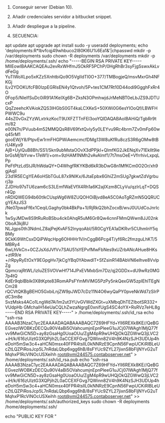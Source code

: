 1. Conseguir server (Debian 10).
2. Añadir credenciales servidor a bitbucket snippet.
3. Añadir despliegue a la pipeline.


4. SECUENCIA:

apt update
apt upgrade
apt install sudo -y
useradd deployments; echo 'deployments:R*lbvfcqj49whbuco2I80Kl6U%6Ea1&'|chpasswd
mkdir -p /var/deployments
sudo chown -R deployments /var/deployments
mkdir -p /home/deployments/.ssh/
echo "-----BEGIN RSA PRIVATE KEY-----
      MIIEowIBAAKCAQEAu2evRxWHfmJSOkRF5PChP/0HgRhBr3syFjgSswxAkLvdFeGg
      YuTlWoXLpo5xKZz5XnhtbiQo9O5VgIIdTI0O+377/TMBogjeQ/msvMxrGh4NFKGj
      lLv2YDOKUfcFB0IzpEGRlsEN4y1Qtvoh/5P+tes1CM7Rt10D44odi9GgghFxRr4O
      0Fop5/NleIfSuDc0iR91A1KeIXg6B+ZksN3OPmhwjdJrMeNBT0eLbJZS9JDTUcxP
      QqZzeehcKVAiokZQS3lHGbS0GT4kaLCXKeS+50XWi0G6esYIOoQf/LBWFHPWWC9u
      44sZ0vGxZYzWLxtrkzKocT9UXFZTTnFEl3ooYQIDAQABAoIBAHiQ/TgbRr9tm/82
      e00N7n/PVuub4m52MMQQsR8V69fxtQvly5y0LEYvu9Rc4brm7Zv0mFp60wq45rM1
      gooEWjY8/PtpvEw1rmFHGPWiAemcmcfDMg13W8uKfRu8czS3R6gOMw8tBrU4Kyx9
      AjB+UylQuB8Bh/SS1/Skn9ubMstaOOvX3dPPjkl+QlmfKG2JkENqXv71Ekllt9ie
      brGsMj1bYvw+17eW1/+om+9zHAM1NMh2vAvAlmf1/7t7msOeE+VfrrhivLxpqLPp
      PeFtPtzLdStJR/hWdaQY+O4WhgfRKYKBd6kR3bDwG8n1MfKCm0O2Or/xh9gjAqiI
      23d1R5ECgYEA6oHSbTGuL87x9NIKx/6JtaEpbx6GhiZ2mSUg7gkwtZdVgrburj3p
      ZJDHo97sTU6zam6cS3LEmfWaEVfX4Rh1a6K2ajIXzm8CLyVu/qzIrLqT+DQSr4Qp
      nRDlQWEG94b60tIkCUspWg6W8ZUQOHOiBjvd8eA5C0AoTgRZmN5QQRUCgYEAzJS3
      /Ne07pwaFf6x1CeqiLGaghy0bk4BkPa+1l/RjRkQ2bhZocxB/wvJ0UUdCoJnrIck
      1wSyJMDw8S9tRuRoBSbu4ck0AhqR5uM6Gr8Qw4cnnFMmQWwn8JJ02nkOboA3kj8U
      NLJgps0th3NdmLZ8ajPejKvAF52lnyqoAbI/5R0CgYEA1aDKRvr5CUhmlnY5qBMy
      9CkKi9WtCsxDQiPWqcHpg6OHHHr1V/nCggB6Pcg4T/yf6Rc2fmzguLhKT/5MBRy4
      6wLhVkCn+0CZJsXdJVfVv7SAU51sYEPvfMwFbNes9xUZrbANcAHue8HKs+ztR9/e
      +/rRpyRyEtOxY9EGpgHv7jkCgYBq0YAbwdlT+SfZsinR14BAbVN6elhve8VvlpZg
      QpmcrajRtWL/izIuZE5VOVwHf714JPxEVMxbSm7Dz/qj2GDDx+dU9wRz0MG7p4tQ
      KdEr9qblBblk0X8tKpte83RomAPsFYmMVlMG5PzPy5nkQexGW5zpIEhlTEgNCm28
      rQCVtQKBgBEHO5GxbiLnjZW9pJWD7cDz11N4O6wyQaPY0pveNkWd7zSIrPdC3m8e
      SvzMsks4ACo1LngWd7Ai1m2ut3YUvGVWdZXGt+uXMbqDhTEZIbotSR332+VUdpHb
      GMchaIH14eUaCQLhZwzaNgrgE0xnifUgS4SC4oYX+RsRVz7eHL8g
      -----END RSA PRIVATE KEY-----" > /home/deployments/.ssh/id_rsa
echo "ssh-rsa AAAAB3NzaC1yc2EAAAADAQABAAABAQC7Z69HFYd+YlI6REXk8KE//QeBGEGvezIWOBKzDECQu90V4aBi5OVahcumjnEpnPleeG1uJCj07lWAgh1MjQ77fvv9MwGiCN5D+ay8zGsaHg0UoaOUu/ZgM4pR9wUHQjOkQZGWwQ3jLVC2+iH/k/616zUIztG3XQPjih2L0aCCEXFGvg7QWinn82V4h9K4NzSJH3UDUp4heDoH5mSw3c4+aHCN0msx40FPR4tsllL0kNNRzE9CpnN56FwpUCKiRlBLeUcZtLQZPiRosJcp5L7nRdaLQbp6xgg6hB/8sFYUc9ZYL27jixnS8bFljNYvG2uTMqhxP1RcVlNOcUSXeihh root@vmi244575.contaboserver.net" > /home/deployments/.ssh/id_rsa.pub
echo "ssh-rsa AAAAB3NzaC1yc2EAAAADAQABAAABAQC7Z69HFYd+YlI6REXk8KE//QeBGEGvezIWOBKzDECQu90V4aBi5OVahcumjnEpnPleeG1uJCj07lWAgh1MjQ77fvv9MwGiCN5D+ay8zGsaHg0UoaOUu/ZgM4pR9wUHQjOkQZGWwQ3jLVC2+iH/k/616zUIztG3XQPjih2L0aCCEXFGvg7QWinn82V4h9K4NzSJH3UDUp4heDoH5mSw3c4+aHCN0msx40FPR4tsllL0kNNRzE9CpnN56FwpUCKiRlBLeUcZtLQZPiRosJcp5L7nRdaLQbp6xgg6hB/8sFYUc9ZYL27jixnS8bFljNYvG2uTMqhxP1RcVlNOcUSXeihh root@vmi244575.contaboserver.net" >> /home/deployments/.ssh/authorized_keys
sudo chown -R deployments /home/deployments/.ssh/

echo "PUBLIC KEY FOR "